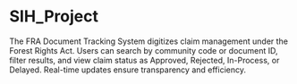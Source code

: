 # SIH_Project
The FRA Document Tracking System digitizes claim management under the Forest Rights Act. Users can search by community code or document ID, filter results, and view claim status as Approved, Rejected, In-Process, or Delayed. Real-time updates ensure transparency and efficiency.

